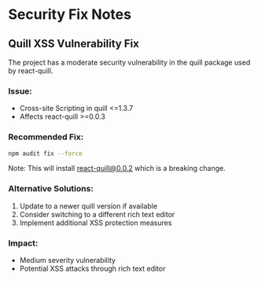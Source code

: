 # Security Fix Notes

## Quill XSS Vulnerability Fix

The project has a moderate security vulnerability in the quill package used by react-quill.

### Issue:
- Cross-site Scripting in quill <=1.3.7
- Affects react-quill >=0.0.3

### Recommended Fix:
```bash
npm audit fix --force
```

Note: This will install react-quill@0.0.2 which is a breaking change.

### Alternative Solutions:
1. Update to a newer quill version if available
2. Consider switching to a different rich text editor
3. Implement additional XSS protection measures

### Impact:
- Medium severity vulnerability
- Potential XSS attacks through rich text editor

